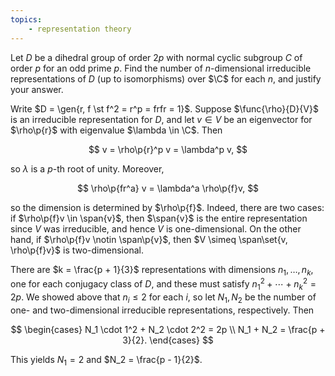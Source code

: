 ```yaml
---
topics:
    - representation theory
---
```


<problem>

Let $D$ be a dihedral group of order $2p$ with normal cyclic subgroup $C$ of order $p$ for an odd prime $p$. Find the number of $n$-dimensional irreducible representations of $D$ (up to isomorphisms) over $\C$ for each $n$, and justify your answer.

</problem>

<solution>

Write $D = \gen{r, f \st f^2 = r^p = frfr = 1}$. Suppose $\func{\rho}{D}{V}$ is an irreducible representation for $D$, and let $v \in V$ be an eigenvector for $\rho\p{r}$ with eigenvalue $\lambda \in \C$. Then

$$
v = \rho\p{r}^p v = \lambda^p v,
$$

so $\lambda$ is a $p$-th root of unity. Moreover,

$$
\rho\p{fr^a} v
    = \lambda^a \rho\p{f}v,
$$

so the dimension is determined by $\rho\p{f}$. Indeed, there are two cases: if $\rho\p{f}v \in \span{v}$, then $\span{v}$ is the entire representation since $V$ was irreducible, and hence $V$ is one-dimensional. On the other hand, if $\rho\p{f}v \notin \span\p{v}$, then $V \simeq \span\set{v, \rho\p{f}v}$ is two-dimensional.

There are $k = \frac{p + 1}{3}$ representations with dimensions $n_1, \ldots, n_k$, one for each conjugacy class of $D$, and these must satisfy $n_1^2 + \cdots + n_k^2 = 2p$. We showed above that $n_i \leq 2$ for each $i$, so let $N_1, N_2$ be the number of one- and two-dimensional irreducible representations, respectively. Then

$$
\begin{cases}
    N_1 \cdot 1^2 + N_2 \cdot 2^2 = 2p \\
    N_1 + N_2 = \frac{p + 3}{2}.
\end{cases}
$$

This yields $N_1 = 2$ and $N_2 = \frac{p - 1}{2}$.

</solution>
